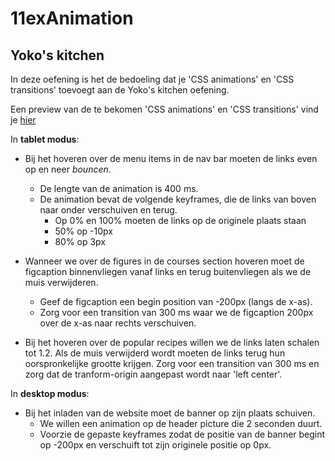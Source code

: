 # 11exAnimation

## Yoko's kitchen

In deze oefening is het de bedoeling dat je 'CSS animations' en 'CSS transitions' toevoegt aan de Yoko's kitchen oefening.

Een preview van de te bekomen 'CSS animations' en 'CSS transitions' vind je [hier](https://webapplicaties1.github.io/11exAnimations/)

In **tablet modus**:

- Bij het hoveren over de menu items in de nav bar moeten de links even op en neer *bouncen*.
  - De lengte van de animation is 400 ms. 
  - De animation bevat de volgende keyframes, die de links van boven naar onder verschuiven en terug.
     - Op 0% en 100% moeten de links op de originele plaats staan
     - 50% op -10px
     - 80% op 3px

- Wanneer we over de figures in de courses section hoveren moet de figcaption binnenvliegen vanaf links en terug buitenvliegen als we de muis verwijderen.
  - Geef de figcaption een begin position van -200px (langs de x-as).
  - Zorg voor een transition van 300 ms waar we de figcaption 200px over de x-as naar rechts verschuiven.

- Bij het hoveren over de popular recipes willen we de links laten schalen tot 1.2. Als de muis verwijderd wordt moeten de links terug hun oorspronkelijke grootte krijgen. Zorg voor een transition van 300 ms en zorg dat de tranform-origin aangepast wordt naar 'left center'.

In **desktop modus**:

  - Bij het inladen van de website moet de banner op zijn plaats schuiven.
    - We willen een animation op de header picture die 2 seconden duurt.
    - Voorzie de gepaste keyframes zodat de positie van de banner begint op -200px en verschuift tot zijn originele positie op 0px.


